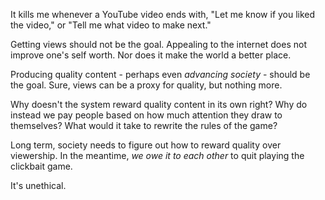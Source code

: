 ---
---

It kills me whenever a YouTube video ends with, "Let me know if you liked the
video," or "Tell me what video to make next."

Getting views should not be the goal. Appealing to the internet does not improve
one's self worth. Nor does it make the world a better place.

Producing quality content - perhaps even *advancing society* - should be the
goal. Sure, views can be a proxy for quality, but nothing more.

Why doesn't the system reward quality content in its own right? Why do instead
we pay people based on how much attention they draw to themselves? What would it
take to rewrite the rules of the game?

Long term, society needs to figure out how to reward quality over viewership.
In the meantime, *we owe it to each other* to quit playing the clickbait game.

It's unethical.

